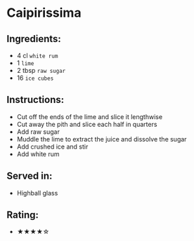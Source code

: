 # Caipirissima

## Ingredients:
- 4 cl `white rum`
- 1 `lime`
- 2 tbsp `raw sugar`
- 16 `ice cubes`

## Instructions:
- Cut off the ends of the lime and slice it lengthwise
- Cut away the pith and slice each half in quarters
- Add raw sugar
- Muddle the lime to extract the juice and dissolve the sugar
- Add crushed ice and stir
- Add white rum

## Served in:
- Highball glass

## Rating:
- ★★★★☆